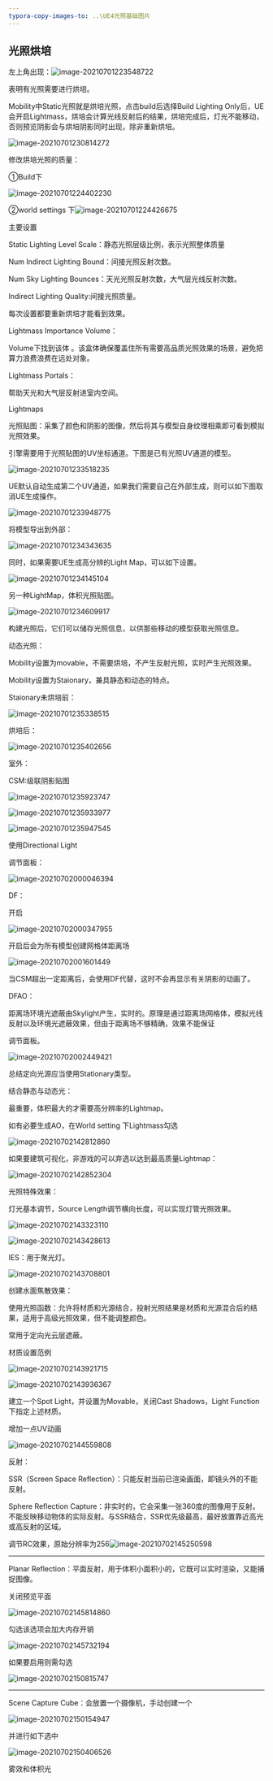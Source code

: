 ```yaml
---
typora-copy-images-to: ..\UE4光照基础图片
---
```






## 光照烘培

左上角出现：![image-20210701223548722](UE4光照基础图片\image-20210701223548722.png)

表明有光照需要进行烘培。

Mobility中Static光照就是烘培光照，点击build后选择Build Lighting Only后，UE会开启Lightmass，烘培会计算光线反射后的结果，烘培完成后，灯光不能移动，否则预览阴影会与烘培阴影同时出现，除非重新烘培。

![image-20210701230814272](UE4光照基础图片\image-20210701230814272.png)

修改烘培光照的质量：

①Build下

![image-20210701224402230](UE4光照基础图片\image-20210701224402230.png)

②world settings 下![image-20210701224426675](UE4光照基础图片\image-20210701224426675.png)

主要设置

Static Lighting Level Scale：静态光照层级比例，表示光照整体质量

Num Indirect Lighting Bound：间接光照反射次数。

Num Sky Lighting Bounces：天光光照反射次数，大气层光线反射次数。

Indirect Lighting Quality:间接光照质量。

每次设置都要重新烘培才能看到效果。





Lightmass Importance Volume：

Volume下找到该体 。该盒体确保覆盖住所有需要高品质光照效果的场景，避免把算力浪费浪费在远处对象。

Lightmass Portals：

帮助天光和大气层反射进室内空间。





Lightmaps

光照贴图：采集了颜色和阴影的图像，然后将其与模型自身纹理相乘即可看到模拟光照效果。

引擎需要用于光照贴图的UV坐标通道。下图是已有光照UV通道的模型。

![image-20210701233518235](UE4光照基础图片\image-20210701233518235.png)



UE默认自动生成第二个UV通道，如果我们需要自己在外部生成，则可以如下图取消UE生成操作。



![image-20210701233948775](UE4光照基础图片\image-20210701233948775.png)

将模型导出到外部：

![image-20210701234343635](UE4光照基础图片\image-20210701234343635.png)

同时，如果需要UE生成高分辨的Light Map，可以如下设置。

![image-20210701234145104](UE4光照基础图片\image-20210701234145104.png)



另一种LightMap，体积光照贴图。

![image-20210701234609917](UE4光照基础图片\image-20210701234609917.png)

构建光照后，它们可以储存光照信息，以供那些移动的模型获取光照信息。



动态光照：

Mobility设置为movable，不需要烘培，不产生反射光照，实时产生光照效果。

Mobility设置为Staionary，兼具静态和动态的特点。

Staionary未烘培前：

![image-20210701235338515](UE4光照基础图片\image-20210701235338515.png)

烘培后：

![image-20210701235402656](UE4光照基础图片\image-20210701235402656.png)



室外：

CSM:级联阴影贴图

![image-20210701235923747](UE4光照基础图片\image-20210701235923747.png)

![image-20210701235933977](UE4光照基础图片\image-20210701235933977.png)

![image-20210701235947545](UE4光照基础图片\image-20210701235947545.png)

使用Directional Light

调节面板：

![image-20210702000046394](UE4光照基础图片\image-20210702000046394.png)

DF：

开启

![image-20210702000347955](UE4光照基础图片\image-20210702000347955.png)

开启后会为所有模型创建网格体距离场

![image-20210702001601449](UE4光照基础图片\image-20210702001601449.png)

当CSM超出一定距离后，会使用DF代替，这时不会再显示有关阴影的动画了。

DFAO：

距离场环境光遮蔽由Skylight产生，实时的。原理是通过距离场网格体，模拟光线反射以及环境光遮蔽效果，但由于距离场不够精确，效果不能保证

调节面板。

![image-20210702002449421](UE4光照基础图片\image-20210702002449421.png)



总结定向光源应当使用Stationary类型。





结合静态与动态光：

最重要，体积最大的才需要高分辨率的Lightmap。

如有必要生成AO，在World setting 下Lightmass勾选

![image-20210702142812860](UE4光照基础图片\image-20210702142812860.png)

如果要建筑可视化，非游戏的可以弃选以达到最高质量Lightmap：

![image-20210702142852304](UE4光照基础图片\image-20210702142852304.png)







光照特殊效果：

灯光基本调节，Source Length调节横向长度，可以实现灯管光照效果。

![image-20210702143323110](UE4光照基础图片\image-20210702143323110.png)

![image-20210702143428613](UE4光照基础图片\image-20210702143428613.png)





IES：用于聚光灯。

![image-20210702143708801](UE4光照基础图片\image-20210702143708801.png)



创建水面焦散效果：

使用光照函数：允许将材质和光源结合，投射光照结果是材质和光源混合后的结果，适用于高级光照效果，但不能调整颜色。

常用于定向光云层遮蔽。

材质设置范例

![image-20210702143921715](UE4光照基础图片\image-20210702143921715.png)

![image-20210702143936367](UE4光照基础图片\image-20210702143936367.png)



建立一个Spot Light，并设置为Movable，关闭Cast Shadows，Light Function下指定上述材质。

增加一点UV动画

![image-20210702144559808](UE4光照基础图片\image-20210702144559808.png)







反射：

SSR（Screen Space Reflection）：只能反射当前已渲染画面，即镜头外的不能反射。

Sphere Reflection Capture：非实时的，它会采集一张360度的图像用于反射。不能反映移动物体的实际反射。与SSR结合，SSR优先级最高，最好放置靠近高光或高反射的区域。

调节RC效果，原始分辨率为256![image-20210702145250598](UE4光照基础图片\image-20210702145250598.png)

------

Planar Reflection：平面反射，用于体积小面积小的，它既可以实时渲染，又能捕捉图像。

关闭预览平面

![image-20210702145814860](UE4光照基础图片\image-20210702145814860.png)

勾选该选项会加大内存开销

![image-20210702145732194](UE4光照基础图片\image-20210702145732194.png)

如果要启用则需勾选

![image-20210702150815747](UE4光照基础图片\image-20210702150815747.png)



------

Scene Capture Cube：会放置一个摄像机，手动创建一个

![image-20210702150154947](UE4光照基础图片\image-20210702150154947.png)

并进行如下选中

![image-20210702150406526](UE4光照基础图片\image-20210702150406526.png)







雾效和体积光



